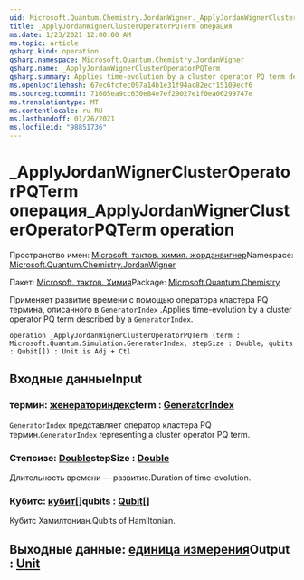 ```yaml
---
uid: Microsoft.Quantum.Chemistry.JordanWigner._ApplyJordanWignerClusterOperatorPQTerm
title: _ApplyJordanWignerClusterOperatorPQTerm операция
ms.date: 1/23/2021 12:00:00 AM
ms.topic: article
qsharp.kind: operation
qsharp.namespace: Microsoft.Quantum.Chemistry.JordanWigner
qsharp.name: _ApplyJordanWignerClusterOperatorPQTerm
qsharp.summary: Applies time-evolution by a cluster operator PQ term described by a `GeneratorIndex`.
ms.openlocfilehash: 67ec6fcfec097a14b1e31f94ac82ecf15109ecf6
ms.sourcegitcommit: 71605ea9cc630e84e7ef29027e1f0ea06299747e
ms.translationtype: MT
ms.contentlocale: ru-RU
ms.lasthandoff: 01/26/2021
ms.locfileid: "98851736"
---
```

# <a name="_applyjordanwignerclusteroperatorpqterm-operation"></a><span data-ttu-id="fa6a6-102">_ApplyJordanWignerClusterOperatorPQTerm операция</span><span class="sxs-lookup"><span data-stu-id="fa6a6-102">_ApplyJordanWignerClusterOperatorPQTerm operation</span></span>

<span data-ttu-id="fa6a6-103">Пространство имен: [Microsoft. тактов. химия. жорданвигнер](xref:Microsoft.Quantum.Chemistry.JordanWigner)</span><span class="sxs-lookup"><span data-stu-id="fa6a6-103">Namespace: [Microsoft.Quantum.Chemistry.JordanWigner](xref:Microsoft.Quantum.Chemistry.JordanWigner)</span></span>

<span data-ttu-id="fa6a6-104">Пакет: [Microsoft. тактов. Химия](https://nuget.org/packages/Microsoft.Quantum.Chemistry)</span><span class="sxs-lookup"><span data-stu-id="fa6a6-104">Package: [Microsoft.Quantum.Chemistry](https://nuget.org/packages/Microsoft.Quantum.Chemistry)</span></span>


<span data-ttu-id="fa6a6-105">Применяет развитие времени с помощью оператора кластера PQ термина, описанного в `GeneratorIndex` .</span><span class="sxs-lookup"><span data-stu-id="fa6a6-105">Applies time-evolution by a cluster operator PQ term described by a `GeneratorIndex`.</span></span>

```qsharp
operation _ApplyJordanWignerClusterOperatorPQTerm (term : Microsoft.Quantum.Simulation.GeneratorIndex, stepSize : Double, qubits : Qubit[]) : Unit is Adj + Ctl
```


## <a name="input"></a><span data-ttu-id="fa6a6-106">Входные данные</span><span class="sxs-lookup"><span data-stu-id="fa6a6-106">Input</span></span>

### <a name="term--generatorindex"></a><span data-ttu-id="fa6a6-107">термин: [женераториндекс](xref:Microsoft.Quantum.Simulation.GeneratorIndex)</span><span class="sxs-lookup"><span data-stu-id="fa6a6-107">term : [GeneratorIndex](xref:Microsoft.Quantum.Simulation.GeneratorIndex)</span></span>

<span data-ttu-id="fa6a6-108">`GeneratorIndex` представляет оператор кластера PQ термин.</span><span class="sxs-lookup"><span data-stu-id="fa6a6-108">`GeneratorIndex` representing a cluster operator PQ term.</span></span>


### <a name="stepsize--double"></a><span data-ttu-id="fa6a6-109">Степсизе: [Double](xref:microsoft.quantum.lang-ref.double)</span><span class="sxs-lookup"><span data-stu-id="fa6a6-109">stepSize : [Double](xref:microsoft.quantum.lang-ref.double)</span></span>

<span data-ttu-id="fa6a6-110">Длительность времени — развитие.</span><span class="sxs-lookup"><span data-stu-id="fa6a6-110">Duration of time-evolution.</span></span>


### <a name="qubits--qubit"></a><span data-ttu-id="fa6a6-111">Кубитс: [кубит](xref:microsoft.quantum.lang-ref.qubit)[]</span><span class="sxs-lookup"><span data-stu-id="fa6a6-111">qubits : [Qubit](xref:microsoft.quantum.lang-ref.qubit)[]</span></span>

<span data-ttu-id="fa6a6-112">Кубитс Хамилтониан.</span><span class="sxs-lookup"><span data-stu-id="fa6a6-112">Qubits of Hamiltonian.</span></span>



## <a name="output--unit"></a><span data-ttu-id="fa6a6-113">Выходные данные: [единица измерения](xref:microsoft.quantum.lang-ref.unit)</span><span class="sxs-lookup"><span data-stu-id="fa6a6-113">Output : [Unit](xref:microsoft.quantum.lang-ref.unit)</span></span>

